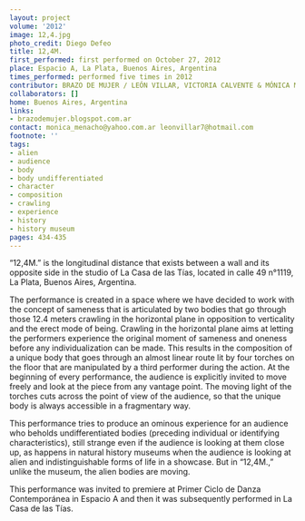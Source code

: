 ```yaml
---
layout: project
volume: '2012'
image: 12,4.jpg
photo_credit: Diego Defeo
title: 12,4M.
first_performed: first performed on October 27, 2012
place: Espacio A, La Plata, Buenos Aires, Argentina
times_performed: performed five times in 2012
contributor: BRAZO DE MUJER / LEÓN VILLAR, VICTORIA CALVENTE & MÓNICA MENACHO
collaborators: []
home: Buenos Aires, Argentina
links:
- brazodemujer.blogspot.com.ar
contact: monica_menacho@yahoo.com.ar leonvillar7@hotmail.com
footnote: ''
tags:
- alien
- audience
- body
- body undifferentiated
- character
- composition
- crawling
- experience
- history
- history museum
pages: 434-435
---
```


“12,4M.” is the longitudinal distance that exists between a wall and its opposite side in the studio of La Casa de las Tías, located in calle 49 n°1119, La Plata, Buenos Aires, Argentina.

The performance is created in a space where we have decided to work with the concept of sameness that is articulated by two bodies that go through those 12.4 meters crawling in the horizontal plane in opposition to verticality and the erect mode of being. Crawling in the horizontal plane aims at letting the performers experience the original moment of sameness and oneness before any individualization can be made. This results in the composition of a unique body that goes through an almost linear route lit by four torches on the floor that are manipulated by a third performer during the action. At the beginning of every performance, the audience is explicitly invited to move freely and look at the piece from any vantage point. The moving light of the torches cuts across the point of view of the audience, so that the unique body is always accessible in a fragmentary way.

This performance tries to produce an ominous experience for an audience who beholds undifferentiated bodies (preceding individual or identifying characteristics), still strange even if the audience is looking at them close up, as happens in natural history museums when the audience is looking at alien and indistinguishable forms of life in a showcase. But in “12,4M.,” unlike the museum, the alien bodies are moving.

This performance was invited to premiere at Primer Ciclo de Danza Contemporánea in Espacio A and then it was subsequently performed in La Casa de las Tías.
